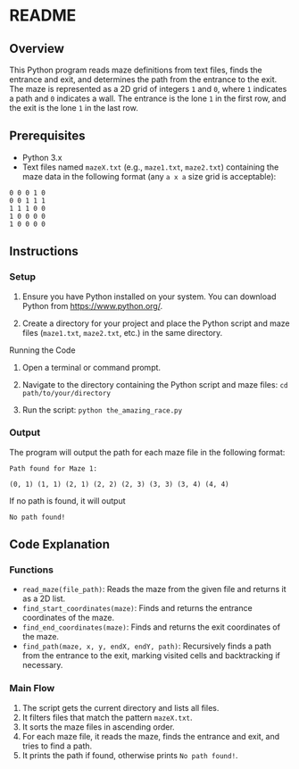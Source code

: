 # README

## Overview

This Python program reads maze definitions from text files, finds the entrance and exit, 
and determines the path from the entrance to the exit. The maze is represented as a 2D grid 
of integers `1` and `0`, where `1` indicates a path and `0` indicates a wall. The entrance 
is the lone `1` in the first row, and the exit is the lone `1` in the last row.

## Prerequisites

- Python 3.x
- Text files named `mazeX.txt` (e.g., `maze1.txt`, `maze2.txt`) containing the maze data in the following format (any `a x a` size grid is acceptable):
```
0 0 0 1 0
0 0 1 1 1
1 1 1 0 0
1 0 0 0 0
1 0 0 0 0
```

## Instructions

### Setup

1. Ensure you have Python installed on your system. You can download Python from https://www.python.org/.

2. Create a directory for your project and place the Python script and maze files (`maze1.txt`, `maze2.txt`, etc.) in the same directory.

Running the Code

1. Open a terminal or command prompt.

2. Navigate to the directory containing the Python script and maze files: `cd path/to/your/directory`

3. Run the script:
   `python the_amazing_race.py`

### Output

The program will output the path for each maze file in the following format:

`Path found for Maze 1:`

`(0, 1) (1, 1) (2, 1) (2, 2) (2, 3) (3, 3) (3, 4) (4, 4)`

If no path is found, it will output

`No path found!`

## Code Explanation

### Functions

- `read_maze(file_path)`: Reads the maze from the given file and returns it as a 2D list.
- `find_start_coordinates(maze)`: Finds and returns the entrance coordinates of the maze.
- `find_end_coordinates(maze)`: Finds and returns the exit coordinates of the maze.
- `find_path(maze, x, y, endX, endY, path)`: Recursively finds a path from the entrance to the exit, marking visited cells and backtracking if necessary.

### Main Flow

1. The script gets the current directory and lists all files.
2. It filters files that match the pattern `mazeX.txt`.
3. It sorts the maze files in ascending order.
4. For each maze file, it reads the maze, finds the entrance and exit, and tries to find a path.
5. It prints the path if found, otherwise prints `No path found!`.
